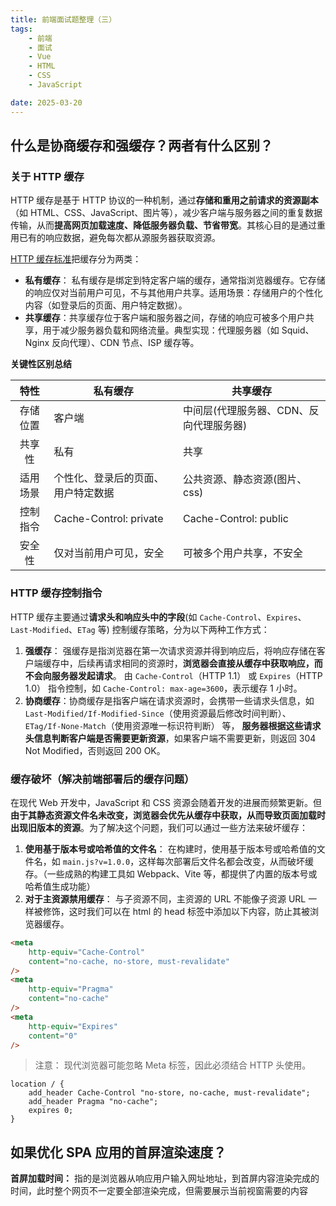 ```yaml
---
title: 前端面试题整理（三）
tags:
    - 前端
    - 面试
    - Vue
    - HTML
    - CSS
    - JavaScript

date: 2025-03-20
---
```


## 什么是协商缓存和强缓存？两者有什么区别？

### 关于 HTTP 缓存

HTTP 缓存是基于 HTTP 协议的一种机制，通过**存储和重用之前请求的资源副本**（如 HTML、CSS、JavaScript、图片等），减少客户端与服务器之间的重复数据传输，从而**提高网页加载速度、降低服务器负载、节省带宽**。其核心目的是通过重用已有的响应数据，避免每次都从源服务器获取资源。

[HTTP 缓存标准](https://httpwg.org/specs/rfc9111.html)把缓存分为两类：

-   **私有缓存**： 私有缓存是绑定到特定客户端的缓存，通常指浏览器缓存。它存储的响应仅对当前用户可见，不与其他用户共享。适用场景：存储用户的个性化内容（如登录后的页面、用户特定数据）。
-   **共享缓存**：共享缓存位于客户端和服务器之间，存储的响应可被多个用户共享，用于减少服务器负载和网络流量。典型实现：代理服务器（如 Squid、Nginx 反向代理）、CDN 节点、ISP 缓存等。

**关键性区别总结**

|   特性   | 私有缓存                           | 共享缓存                                |
| :------: | ---------------------------------- | --------------------------------------- |
| 存储位置 | 客户端                             | 中间层(代理服务器、CDN、反向代理服务器) |
|  共享性  | 私有                               | 共享                                    |
| 适用场景 | 个性化、登录后的页面、用户特定数据 | 公共资源、静态资源(图片、css)           |
| 控制指令 | Cache-Control: private             | Cache-Control: public                   |
|  安全性  | 仅对当前用户可见，安全             | 可被多个用户共享，不安全                |

### HTTP 缓存控制指令

HTTP 缓存主要通过**请求头和响应头中的字段**(如 `Cache-Control`、`Expires`、`Last-Modified`、`ETag` 等) 控制缓存策略，分为以下两种工作方式：

1. **强缓存**： 强缓存是指浏览器在第一次请求资源并得到响应后，将响应存储在客户端缓存中，后续再请求相同的资源时，**浏览器会直接从缓存中获取响应，而不会向服务器发起请求**。 由 `Cache-Control`（HTTP 1.1） 或 `Expires`（HTTP 1.0） 指令控制，如 `Cache-Control: max-age=3600`，表示缓存 1 小时。
2. **协商缓存**：协商缓存是指客户端在请求资源时，会携带一些请求头信息，如 `Last-Modified/If-Modified-Since`（使用资源最后修改时间判断）、`ETag/If-None-Match`（使用资源唯一标识符判断） 等， **服务器根据这些请求头信息判断客户端是否需要更新资源**，如果客户端不需要更新，则返回 304 Not Modified，否则返回 200 OK。

### 缓存破坏（解决前端部署后的缓存问题）

在现代 Web 开发中，JavaScript 和 CSS 资源会随着开发的进展而频繁更新。但**由于其静态资源文件名未改变，浏览器会优先从缓存中获取，从而导致页面加载时出现旧版本的资源**。为了解决这个问题，我们可以通过一些方法来破坏缓存：

1. **使用基于版本号或哈希值的文件名**： 在构建时，使用基于版本号或哈希值的文件名，如 `main.js?v=1.0.0`，这样每次部署后文件名都会改变，从而破坏缓存。（一些成熟的构建工具如 Webpack、Vite 等，都提供了内置的版本号或哈希值生成功能）
2. **对于主资源禁用缓存**： 与子资源不同，主资源的 URL 不能像子资源 URL 一样被修饰，这时我们可以在 html 的 head 标签中添加以下内容，防止其被浏览器缓存。

```html
<meta
	http-equiv="Cache-Control"
	content="no-cache, no-store, must-revalidate"
/>
<meta
	http-equiv="Pragma"
	content="no-cache"
/>
<meta
	http-equiv="Expires"
	content="0"
/>
```

> 注意： 现代浏览器可能忽略 Meta 标签，因此必须结合 HTTP 头使用。

```Nginx
location / {
    add_header Cache-Control "no-store, no-cache, must-revalidate";
    add_header Pragma "no-cache";
    expires 0;
}
```

## 如果优化 SPA 应用的首屏渲染速度？

**首屏加载时间：** 指的是浏览器从响应用户输入网址地址，到首屏内容渲染完成的时间，此时整个网页不一定要全部渲染完成，但需要展示当前视窗需要的内容

